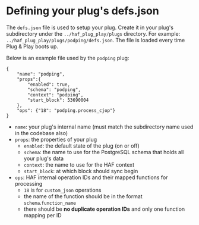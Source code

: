 # Defining your plug's defs.json

The `defs.json` file is used to setup your plug. Create it in your plug's subdirectory under the `../haf_plug_play/plugs` directory. For example: `../haf_plug_play/plugs/podping/defs.json`. The file is loaded every time Plug & Play boots up.

Below is an example file used by the `podping` plug:

```
{
    "name": "podping",
    "props":{
        "enabled": true,
        "schema": "podping",
        "context": "podping",
        "start_block": 53690004
    },
    "ops": {"18": "podping.process_cjop"}
}
```

- `name`: your plug's internal name (must match the subdirectory name used in the codebase also)
- `props`: the properties of your plug
    - `enabled`: the default state of the plug (on or off)
    - `schema`: the name to use for the PostgreSQL schema that holds all your plug's data
    - `context`: the name to use for the HAF context
    - `start_block`: at which block should sync begin
- `ops`: HAF internal operation IDs and their mapped functions for processing
    - `18` is for `custom_json` operations
    - the name of the function should be in the format `schema`.`function_name`
    - there should be **no duplicate operation IDs** and only one function mapping per ID